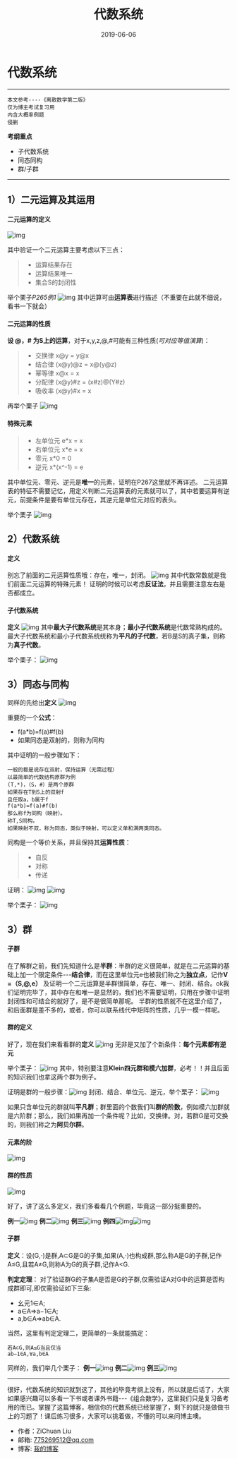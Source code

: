 ﻿---
layout: post
title: 代数系统
date: 2019-06-06 
tags: Mathematics
---

# 代数系统

------
```
本文参考----《离散数学第二版》
仅为博主考试复习用
内含大概率例题
侵删
```
**考纲重点**

* 子代数系统
* 同态同构
* 群/子群

------
## 1）二元运算及其运用

#### **二元运算的定义**
![img](/images/posts/lsjg/1.png)

其中验证一个二元运算主要考虑以下三点：
> * 运算结果存在
> * 运算结果唯一
> * 集合S的封闭性

举个栗子*P265例1*
![img](/images/posts/lsjg/2.png)
其中运算可由**运算表**进行描述（不重要在此就不细说，看书一下就会）

#### **二元运算的性质**

**设 @，# 为S上的运算**，对于x,y,z,@,#可能有三种性质(*可对应等值演算*)：
> * 交换律 x@y = y@x
> * 结合律 (x@y)@z = x@(y@z)
> * 幂等律 x@x = x
> * 分配律 (x@y)#z = (x#z)@(Y#z) 
> * 吸收率 (x@y)#x = x


再举个栗子
![img](/images/posts/lsjg/3.png)

#### **特殊元素**
> * 左单位元 e*x = x
> * 右单位元 x*e = x
> * 零元 x*0 = 0
> * 逆元 x*(x^-1) = e

其中单位元、零元、逆元是**唯一**的元素，证明在P267这里就不再详述。
二元运算表的特征不需要记忆，用定义判断二元运算表的元素就可以了，其中若要运算有逆元，前提条件是要有单位元存在，其逆元是单位元对应的表头。

举个栗子
![img](/images/posts/lsjg/4.png)

## 2）代数系统
#### **定义**
别忘了前面的二元运算性质哦：存在，唯一，封闭。
![img](/images/posts/lsjg/5.png)
其中代数常数就是我们前面二元运算的特殊元素！
证明的时候可以考虑**反证法**，并且需要注意左右是否都成立。

#### **子代数系统**

**定义**
![img](/images/posts/lsjg/6.png)
其中**最大子代数系统**是其本身；**最小子代数系统**是代数常熟构成的。最大子代数系统和最小子代数系统统称为**平凡的子代数**，若B是S的真子集，则称为**真子代数**。

举个栗子：
![img](/images/posts/lsjg/7.png)

## 3）同态与同构
同样的先给出**定义**
![img](/images/posts/lsjg/8.png)

重要的一个**公式**：

* f(a*b)=f(a)#f(b)
* 如果同态是双射的，则称为同构

其中证明的一般步骤如下：
```
一般的都是说存在双射，保持运算（无需过程）
以最简单的代数结构原群为例
(T,*)，（S，#）是两个原群
如果存在T到S上的双射f
且任取a，b属于f
f(a*b)=f(a)#f(b)
那么称f为同构（映射）。
称T,S同构。
如果映射不双，称为同态，类似于映射，可以定义单和满两类同态。
```

同构是一个等价关系，并且保持其**运算性质**：

> * 自反
> * 对称
> * 传递

证明：
![img](/images/posts/lsjg/9.png)
![img](/images/posts/lsjg/10.png)

举个栗子：
![img](/images/posts/lsjg/11.png)

## 3）群
#### **子群**
在了解群之前，我们先知道什么是**半群**：半群的定义很简单，就是在二元运算的基础上加一个限定条件---**结合律**，而在这里单位元e也被我们称之为**独立点**，记作**V =（S,@,e）**
及证明一个二元运算是半群很简单，存在、唯一、封闭、结合。ok我们证明完毕了，其中存在和唯一是显然的，我们也不需要证明，只用在步骤中证明封闭性和可结合的就好了，是不是很简单那呢。
半群的性质就不在这里介绍了，和后面群是差不多的，或者，你可以联系线代中矩阵的性质，几乎一模一样呢。

#### **群的定义**
好了，现在我们来看看群的**定义**
![img](/images/posts/lsjg/12.png)
无非是又加了个新条件：**每个元素都有逆元**


举个栗子：
![img](/images/posts/lsjg/13.png)
其中，特别要注意**Klein四元群和模六加群**，必考！！并且后面的知识我们也拿这两个群为例子。


证明是群的一般步骤：![img](/images/posts/lsjg/13.png)
封闭、结合、单位元、逆元，举个栗子：
![img](/images/posts/lsjg/14.png)

如果只含单位元的群就叫**平凡群**；群里面的个数我们叫**群的阶数**，例如模六加群就是六阶群；那么，我们如果再加一个条件呢？比如，交换律。对，若群G是可交换的，则我们称之为**阿贝尔群**。

#### **元素的阶**
![img](/images/posts/lsjg/15.png)

#### **群的性质**
![img](/images/posts/lsjg/16.png)


好了，讲了这么多定义，我们多看看几个例题，毕竟这一部分挺重要的。

**例一**![img](/images/posts/lsjg/17.png)
**例二**![img](/images/posts/lsjg/18.png)
**例三**![img](/images/posts/lsjg/19.png)
**例四**![img](/images/posts/lsjg/20.png)![img](/images/posts/lsjg/21.png)


#### **子群**
**定义**：设(G,⋅)是群,A⊂G是G的子集,如果(A,⋅)也构成群,那么称A是G的子群,记作A≤G,且若A≠G,则称A为G的真子群,记作A<G.

**判定定理**：
对了验证群G的子集A是否是G的子群,仅需验证A对G中的运算是否构成群即可,即仅需验证如下三条:

* 幺元1∈A;
* a∈A⇒a−1∈A;
* a,b∈A⇒ab∈A.

当然，这里有判定定理二，更简单的一条就能搞定：
```
若A⊂G,则A≤G当且仅当
ab−1∈A,∀a,b∈A
```

同样的，我们举几个栗子：
**例一**![img](/images/posts/lsjg/22.png)
**例二**![img](/images/posts/lsjg/23.png)
**例三**![img](/images/posts/lsjg/24.png)

------
很好，代数系统的知识就到这了，其他的毕竟考纲上没有，所以就是后话了，大家如果感兴趣可以多看一下书或者课外书籍---《组合数学》，这里我们只是复习备考用的而已。掌握了这篇博客，相信你的代数系统已经掌握了，剩下的就只是做做书上的习题了！课后练习很多，大家可以挑着做，不懂的可以来问博主噢。

* 作者：ZiChuan Liu
* 邮箱: 775269512@qq.com
* 博客: [我的博客](https://775269512.github.io/)